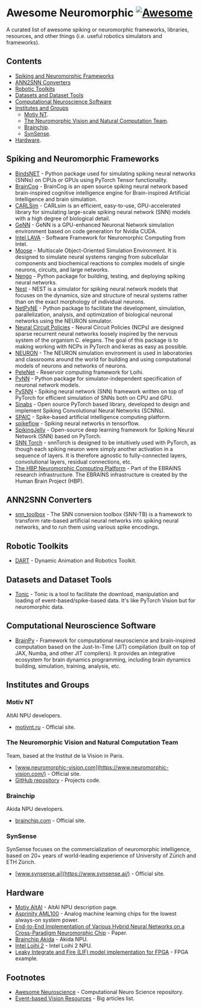 # Awesome Neuromorphic [![Awesome](https://awesome.re/badge.svg)](https://awesome.re)

A curated list of awesome spiking or neuromorphic frameworks, libraries, resources, and other things (i.e. useful robotics simulators and frameworks).

## Contents

- [Spiking and Neuromorphic Frameworks](#spiking-and-neuromorphic-frameworks)
- [ANN2SNN Converters](#ann2snn-converters)
- [Robotic Toolkits](#robotic-toolkits)
- [Datasets and Dataset Tools](#datasets-and-dataset-tools)
- [Computational Neuroscience Software](#computational-neuroscience-software)
- [Institutes and Groups](#institutes-and-groups)
  - [Motiv NT](#motiv-nt).
  - [The Neuromorphic Vision and Natural Computation Team](#the-neuromorphic-vision-and-natural-computation-team).
  - [Brainchip](#brainchip).
  - [SynSense](#synsense).
- [Hardware](#hardware).


## Spiking and Neuromorphic Frameworks

- [BindsNET](https://github.com/BindsNET/bindsnet) - Python package used for simulating spiking neural networks (SNNs) on CPUs or GPUs using PyTorch Tensor functionality.
- [BrainCog](https://github.com/BrainCog-X/Brain-Cog) - BrainCog is an open source spiking neural network based brain-inspired cognitive intelligence engine for Brain-inspired Artificial Intelligence and brain simulation.
- [CARLSim](https://github.com/UCI-CARL/CARLsim6) - CARLsim is an efficient, easy-to-use, GPU-accelerated library for simulating large-scale spiking neural network (SNN) models with a high degree of biological detail.
- [GeNN](https://github.com/genn-team/genn) - GeNN is a GPU-enhanced Neuronal Network simulation environment based on code generation for Nvidia CUDA.
- [Intel LAVA](https://github.com/lava-nc) - Software Framework for Neuromorphic Computing from Intel.
- [Moose](https://moose.ncbs.res.in/) -  Multiscale Object-Oriented Simulation Environment. It is designed to simulate neural systems ranging from subcellular components and biochemical reactions to complex models of single neurons, circuits, and large networks.
- [Nengo](https://www.nengo.ai/) - Python package for building, testing, and deploying spiking neural networks.
- [Nest](https://www.nest-simulator.org/) - NEST is a simulator for spiking neural network models that focuses on the dynamics, size and structure of neural systems rather than on the exact morphology of individual neurons.
- [NetPyNE](http://www.netpyne.org/) - Python package to facilitate the development, simulation, parallelization, analysis, and optimization of biological neuronal networks using the NEURON simulator.
- [Neural Circuit Policies](https://github.com/mlech26l/ncps) - Neural Circuit Policies (NCPs) are designed sparse recurrent neural networks loosely inspired by the nervous system of the organism C. elegans. The goal of this package is to making working with NCPs in PyTorch and keras as easy as possible.
- [NEURON](https://www.neuron.yale.edu/neuron/) - The NEURON simulation environment is used in laboratories and classrooms around the world for building and using computational models of neurons and networks of neurons.
- [PeleNet](https://github.com/sagacitysite/pelenet) - Reservoir computing framework for Loihi.
- [PyNN](https://neuralensemble.org/PyNN/) - Python package for simulator-independent specification of neuronal network models.
- [PySNN](https://github.com/BasBuller/PySNN) - Spiking neural network (SNN) framework written on top of PyTorch for efficient simulation of SNNs both on CPU and GPU.
- [Sinabs](https://www.synsense.ai/products/sinabs/) - Open source PyTorch based library, developed to design and implement Spiking Convolutional Neural Networks (SCNNs).
- [SPAIC](https://github.com/ZhejianglabNCRC/SPAIC) - Spike-based artificial intelligence computing platform.
- [spikeflow](https://github.com/colinator/spikeflow) - Spiking neural networks in tensorflow.
- [SpikingJelly](https://github.com/fangwei123456/spikingjelly) - Open-source deep learning framework for Spiking Neural Network (SNN) based on PyTorch.
- [SNN Torch](https://snntorch.readthedocs.io/en/latest/index.html) - snnTorch is designed to be intuitively used with PyTorch, as though each spiking neuron were simply another activation in a sequence of layers. It is therefore agnostic to fully-connected layers, convolutional layers, residual connections, etc.
- [The HBP Neuromorphic Computing Platform](https://electronicvisions.github.io/hbp-sp9-guidebook/) - Part of the EBRAINS research infrastructure. The EBRAINS infrastructure is created by the Human Brain Project (HBP).


## ANN2SNN Converters

- [snn_toolbox](https://github.com/NeuromorphicProcessorProject/snn_toolbox) - The SNN conversion toolbox (SNN-TB) is a framework to transform rate-based artificial neural networks into spiking neural networks, and to run them using various spike encodings.


## Robotic Toolkits

- [DART](https://dart.readthedocs.io/en/latest/) - Dynamic Animation and Robotics Toolkit.


## Datasets and Dataset Tools

- [Tonic](https://github.com/BrainCog-X/tonic_braincog) - Tonic is a tool to facilitate the download, manipulation and loading of event-based/spike-based data. It's like PyTorch Vision but for neuromorphic data. 


## Computational Neuroscience Software

- [BrainPy](https://github.com/brainpy/BrainPy) - Framework for computational neuroscience and brain-inspired computation based on the Just-In-Time (JIT) compilation (built on top of JAX, Numba, and other JIT compilers). It provides an integrative ecosystem for brain dynamics programming, including brain dynamics building, simulation, training, analysis, etc.


## Institutes and Groups

### Motiv NT

AltAI NPU developers.

- [motivnt.ru](https://motivnt.ru/) - Official site.


### The Neuromorphic Vision and Natural Computation Team

Team, based at the Institut de la Vision in Paris.

- [www.neuromorphic-vision.com](https://www.neuromorphic-vision.com/) - Official site.
- [GitHub repository](https://github.com/neuromorphic-paris) - Projects code.


### Brainchip

Akida NPU developers.

- [brainchip.com](https://brainchip.com/) - Official site.


### SynSense

SynSense focuses on the commercialization of neuromorphic intelligence, based on 20+ years of world-leading experience of University of Zürich and ETH Zürich.

- [www.synsense.ai](https://www.synsense.ai/) - Official site.


## Hardware

- [Motiv AltAI](https://motivnt.ru/neurochip-altai/) - AltAI NPU description page.
- [Asprinity AML100](https://www.aspinity.com/aml100) - Analog machine learning chips for the lowest always-on system power.
- [End-to-End Implementation of Various Hybrid Neural Networks on a Cross-Paradigm Neuromorphic Chip](https://www.researchgate.net/publication/348962820) - Paper.
- [Brainchip Akida](https://brainchip.com/akida-neural-processor-soc/) - Akida NPU.
- [Intel Loihi 2](https://www.intel.com/content/www/us/en/research/neuromorphic-computing-loihi-2-technology-brief.html) - Intel Loihi 2 NPU.
- [Leaky Integrate and Fire (LIF) model implementation for FPGA](https://github.com/metr0jw/Spiking-Neural-Network-on-FPGA) - FPGA example.


## Footnotes

- [Awesome Neuroscience](https://github.com/realamirhe/awesome-computational-neuro-science) - Computational Neuro Science repository.
- [Event-based Vision Resources](https://github.com/uzh-rpg/event-based_vision_resources#neuromorphic-systems) - Big articles list.
